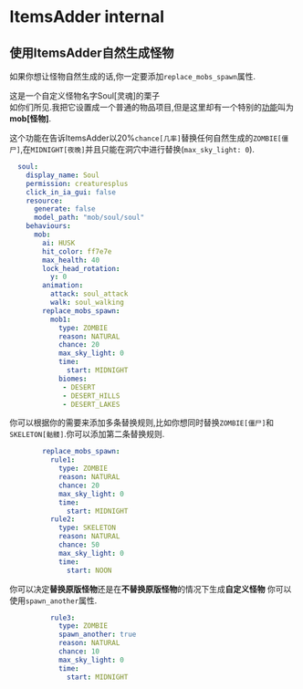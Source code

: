 # ItemsAdder internal

## 使用ItemsAdder自然生成怪物

如果你想让怪物自然生成的话,你一定要添加`replace_mobs_spawn`属性.

这是一个自定义怪物名字Soul[灵魂]的栗子   
如你们所见.我把它设置成一个普通的物品项目,但是这里却有一个特别的[功能](../item-properties/behaviours.md)叫为**mob[怪物]**.

  
这个功能在告诉ItemsAdder以20%`chance[几率]`替换任何自然生成的`ZOMBIE[僵尸]`,在`MIDNIGHT[夜晚]`并且只能在洞穴中进行替换\(`max_sky_light: 0`\).  

```yaml
  soul:
    display_name: Soul
    permission: creaturesplus
    click_in_ia_gui: false
    resource:
      generate: false
      model_path: "mob/soul/soul"
    behaviours:
      mob:
        ai: HUSK
        hit_color: ff7e7e
        max_health: 40
        lock_head_rotation:
          y: 0
        animation:
          attack: soul_attack
          walk: soul_walking
        replace_mobs_spawn:
          mob1:
            type: ZOMBIE
            reason: NATURAL
            chance: 20
            max_sky_light: 0
            time:
              start: MIDNIGHT
            biomes:
             - DESERT
             - DESERT_HILLS
             - DESERT_LAKES
```

你可以根据你的需要来添加多条替换规则,比如你想同时替换`ZOMBIE[僵尸]`和`SKELETON[骷髅]`.你可以添加第二条替换规则.

```yaml
        replace_mobs_spawn:
          rule1:
            type: ZOMBIE
            reason: NATURAL
            chance: 20
            max_sky_light: 0
            time:
              start: MIDNIGHT
          rule2:
            type: SKELETON
            reason: NATURAL
            chance: 50
            max_sky_light: 0
            time:
              start: NOON
```

你可以决定**替换原版怪物**还是在**不替换原版怪物**的情况下生成**自定义怪物**
你可以使用`spawn_another`属性.

```yaml
          rule3:
            type: ZOMBIE
            spawn_another: true
            reason: NATURAL
            chance: 10
            max_sky_light: 0
            time:
              start: MIDNIGHT
```

